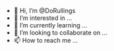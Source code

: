 - 👋 Hi, I’m @DoRullings
- 👀 I’m interested in ...
- 🌱 I’m currently learning ...
- 💞️ I’m looking to collaborate on ...
- 📫 How to reach me ...

<!---
DoRullings/DoRullings is a ✨ special ✨ repository because its `README.md` (this file) appears on your GitHub profile.
You can click the Preview link to take a look at your changes.


I'm Thomas Gabrielsen - a father of two beautiful children living in Oslo. 

I started my professional career as a toolmaker and visited a number of types of professions before I started to capture my interest in IT in the late 90's. 
I was so fascinated by programming and bought and borrowed countless books at the library about programming. 
I started started my own business in 2001 and have worked in the IT industry for more than 15 years. 

I'm currently find my self develop in Python more often than ever. I really like Python because it's easy to write prototypes/proof-of-concept  programming languages.

--->
